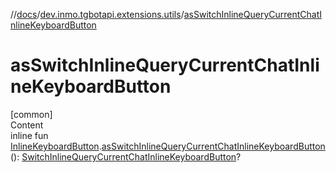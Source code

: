 //[docs](../../index.md)/[dev.inmo.tgbotapi.extensions.utils](index.md)/[asSwitchInlineQueryCurrentChatInlineKeyboardButton](as-switch-inline-query-current-chat-inline-keyboard-button.md)



# asSwitchInlineQueryCurrentChatInlineKeyboardButton  
[common]  
Content  
inline fun [InlineKeyboardButton](../dev.inmo.tgbotapi.types.buttons.InlineKeyboardButtons/-inline-keyboard-button/index.md).[asSwitchInlineQueryCurrentChatInlineKeyboardButton](as-switch-inline-query-current-chat-inline-keyboard-button.md)(): [SwitchInlineQueryCurrentChatInlineKeyboardButton](../dev.inmo.tgbotapi.types.buttons.InlineKeyboardButtons/-switch-inline-query-current-chat-inline-keyboard-button/index.md)?  



